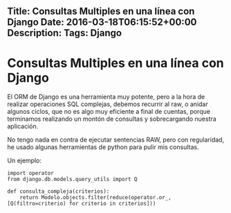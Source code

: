 Title: Consultas Multiples en una línea con Django
Date: 2016-03-18T06:15:52+00:00
Description: 
Tags: Django
---
# Consultas Multiples en una línea con Django

El ORM de Django es una herramienta muy potente, pero a la hora de realizar operaciones SQL complejas, debemos recurrir al raw, o anidar algunos ciclos, que no es algo muy eficiente a final de cuentas, porque terminamos realizando un montón de consultas y sobrecargando nuestra aplicación.

No tengo nada en contra de ejecutar sentencias RAW, pero con regularidad, he usado algunas herramientas de python para pulir mis consultas. 

Un ejemplo:

```
import operator
from django.db.models.query_utils import Q

def consulta_compleja(criterios):
    return Modelo.objects.filter(reduce(operator.or_, [Q(filtro=criterio) for criterio in criterios]))
```